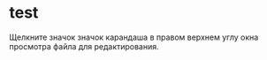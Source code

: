 # test
Щелкните значок  значок карандаша в правом верхнем углу окна просмотра файла для редактирования.

